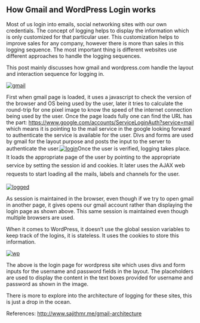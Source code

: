 ## How Gmail and WordPress Login works

Most of us login into emails, social networking sites with our own credentials. The concept of logging helps to display the information which is only customized for that particular user. This customization helps to improve sales for any company, however there is more than sales in this logging sequence. The most important thing is different websites use different approaches to handle the logging sequences.

This post mainly discusses how gmail and wordpress.com handle the layout and interaction sequence for logging in.

[![gmail](../../uploads/2013/03/gmail1-1.jpg?w=300)](https://narmadanannaka.com/wp-content/uploads/2013/03/gmail1-1.jpg)

First when gmail page is loaded, it uses a javascript to check the version of the browser and OS being used by the user, later it tries to calculate the round-trip for one pixel image to know the speed of the internet connection being used by the user. Once the page loads fully one can find the URL has the part: https://www.google.com/accounts/ServiceLoginAuth?service=mail which means it is pointing to the mail service in the google looking forward to authenticate the service is available for the user. Divs and forms are used by gmail for the layout purpose and posts the input to the server to authenticate the user.[![login](../../uploads/2013/03/login-1.jpg?w=300)](https://narmadanannaka.com/wp-content/uploads/2013/03/login-1.jpg)<span style="font-style: inherit; line-height: 1.625;">Once the user is verified, logging takes place. It loads the appropriate page of the user by pointing to the appropriate service by setting the session id and cookies. It later uses the AJAX web requests to start loading all the mails, labels and channels for the user.</span>

[![logged](../../uploads/2013/03/logged-1.jpg?w=300)](https://narmadanannaka.com/wp-content/uploads/2013/03/logged-1.jpg)

As session is maintained in the browser, even though if we try to open gmail in another page, it gives opens our gmail account rather than displaying the login page as shown above. This same session is maintained even though multiple browsers are used.

When it comes to WordPress, it doesn’t use the global session variables to keep track of the logins, it is stateless. It uses the cookies to store this information.

[![wp](../../uploads/2013/03/wp-1.jpg?w=300)](https://narmadanannaka.com/wp-content/uploads/2013/03/wp-1.jpg)

The above is the login page for wordpress site which uses divs and form inputs for the username and password fields in the layout. The placeholders are used to display the content in the text boxes provided for username and password as shown in the image.

There is more to explore into the architecture of logging for these sites, this is just a drop in the ocean.

References: http://www.sajithmr.me/gmail-architecture